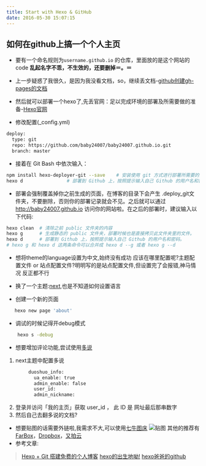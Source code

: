 ```yaml
---
title: Start with Hexo & GitHub
date: 2016-05-30 15:07:15
---
```


## 如何在github上搞一个个人主页

* 要有一个命名规则为`username.github.io` 的仓库，里面放的是这个网站的code
**乱起名字不乖，不生效的，还要删掉＝。＝**

* 上一步疑惑了我很久，是因为我没看文档，so，继续丢文档-[github创建gh-pages的文档](https://help.github.com/articles/creating-pages-with-the-automatic-generator/)

* 然后就可以部署一个hexo了,先丢官网：足以完成环境的部署及所需要做的准备-[Hexo官网](https://hexo.io/)

* 修改配置(_config.yml)
```bash
deploy:
  type: git
  repo: https://github.com/baby24007/baby24007.github.io.git
  branch: master
```
* 接着在 Git Bash 中依次输入：
```bash
npm install hexo-deployer-git --save    # 安装使用 git 方式进行部署所需要的插件
hexo d                # 部署到 Github 上，按照提示输入自己 Github 的用户名和密码。
```
* 部署会强制覆盖掉你之前生成的页面，在博客的目录下会产生 .deploy_git文件夹，不要删除，否则你的部署记录就会不见。之后就可以通过 http://baby24007.github.io 访问你的网站啦。在之后的部署时，建议输入以下代码:
```bash
hexo clean  # 清除之前 public 文件夹的内容
hexo g      # 生成静态的 public 文件夹，部署时候也是直接拷贝此文件夹里的文件。
hexo d      # 部署到 Github 上，按照提示输入自己 Github 的用户名和密码。
# hexo g 和 hexo d 这两条命令可以合并成 hexo d --g 或者 hexo g --d
```
* 想将theme的language设置为中文,始终没有成功
    应该在哪里配置呢?主题配置文件 or 站点配置文件?明明写的是站点配置文件,但设置完了会报错,神马情况
    反正都不行
* 换了一个主题:[next](http://theme-next.iissnan.com/getting-started.html#download-next-theme),也是不知道如何设置语言

* 创建一个新的页面
```bash
   hexo new page 'about'
```
* 调试的时候记得开debug模式
```bash
    hexo s -debug
```
* 想要增加评论功能,尝试使用[多说](http://dev.duoshuo.com/docs)
1.  next主题中配置多说
```bash
        duoshuo_info:
          ua_enable: true
          admin_enable: false
          user_id:
          admin_nickname:
```
2.  登录并访问「我的主页」获取 user_id ， 此 ID 是 网址最后那串数字
3.  然后自己去翻多说的文档?
* 想要贴图的话需要外链啦,我需求不大,可以使用[七牛图床](http://qiniupicbed.sinaapp.com)
![贴图](http://qiniupicbed.qiniudn.com/upload/7a960021f8d82ee05d5e43c265175584.png)
其他的推荐有[FarBox](https://www.farbox.com)，[Dropbox](https://www.dropbox.com)，[又拍云](https://www.upyun.com/zh/index.html)
* 参考文章:
> [Hexo + Git 搭建免费的个人博客](http://www.cylong.com/blog/2016/04/19/hexo-git/)
> [hexo的出生地呦!](https://zespia.tw/blog/2012/10/11/hexo-debut/)
> [hexo爸爸的github](https://github.com/tommy351)
